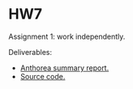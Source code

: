 # HW7
Assignment 1: work independently.

Deliverables:
* [Anthorea summary report.]('')
* [Source code.]('')
